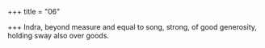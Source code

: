 +++
title = "06"

+++
Indra, beyond measure and equal to song, strong, of good generosity, holding sway also over goods.  